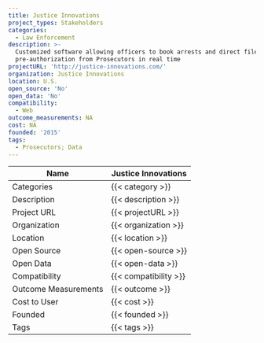 ```yaml
---
title: Justice Innovations
project_types: Stakeholders
categories:
  - Law Enforcement
description: >-
  Customized software allowing officers to book arrests and direct file via
  pre-authorization from Prosecutors in real time
projectURL: 'http://justice-innovations.com/'
organization: Justice Innovations
location: U.S.
open_source: 'No'
open_data: 'No'
compatibility:
  - Web
outcome_measurements: NA
cost: NA
founded: '2015'
tags:
  - Prosecutors; Data
---
```



Name                    |  Justice Innovations    
------------------------|----
Categories              | {{< category >}} 
Description             | {{< description >}} 
Project URL             | {{< projectURL >}} 
Organization            | {{< organization >}} 
Location                | {{< location >}} 
Open Source             | {{< open-source >}} 
Open Data               | {{< open-data >}} 
Compatibility           | {{< compatibility >}} 
Outcome Measurements    | {{< outcome >}} 
Cost to User            | {{< cost >}} 
Founded                 | {{< founded >}} 
Tags                    | {{< tags >}} 


